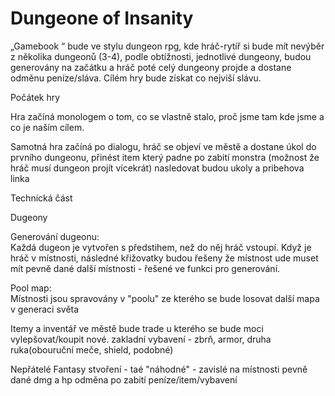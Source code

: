 # Dungeone of Insanity

„Gamebook “ bude ve stylu dungeon rpg, kde hráč-rytíř si bude mít nevýběr z několika dungeonů (3-4), podle obtížnosti, jednotlivé dungeony, budou generovány na začátku a hráč poté celý dungeony projde a dostane odměnu peníze/sláva. Cílém hry bude získat co nejviší slávu. 

Počátek hry

Hra začíná monologem o tom, co se vlastně stalo, proč jsme tam kde jsme a co je naším cílem.  

Samotná hra začíná po dialogu, hráč se objeví ve městě a dostane úkol do prvního dungeonu, přinést item který padne po zabití monstra (možnost že hráč musí dungeon projít vícekrát) 
nasledovat budou ukoly a pribehova linka

 

Technická část

Dugeony 

Generování dugeonu:  
 Každá dugeon je vytvořen s předstihem, než do něj hráč vstoupí. Když je hráč v místnosti, následné křižovatky budou řešeny že místnost ude muset mít pevně dané další místnosti - řešené ve funkci pro generování. 

Pool map:  
 Místnosti jsou spravovány v "poolu" ze kterého se bude losovat další mapa v generaci světa 
 
Itemy a inventář
 ve městě bude trade u kterého se bude moci vylepšovat/koupit nové.
 zakladní vybavení - zbrň, armor, druha ruka(obouruční meče, shield, podobné)

Nepřátelé
 Fantasy stvoření  - taé "náhodné" - zavislé na místnosti
 pevně dané dmg a hp
 odměna po zabití peníze/item/vybavení


